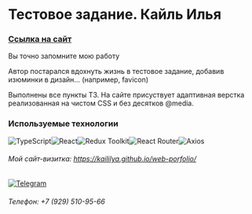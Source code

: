 # Тестовое задание. Кайль Илья
### [Ссылка на сайт](https://test-valandis.vercel.app/?page=1)

Вы точно запомните мою работу

Автор постарался вдохнуть жизнь в тестовое задание, добавив изюминки в дизайн... (например, favicon)

Выполнены все пункты ТЗ. На сайте присуствует адаптивная верстка реализованная на чистом CSS и без десятков @media.


### Используемые технологии

![TypeScript](https://img.shields.io/badge/-TypeScript-000?logo=typescript&logoColor=3178C6&style=flat)![React](https://img.shields.io/badge/-React-000?&logo=React)![Redux Toolkit](https://img.shields.io/badge/-ReduxToolkit-000?logo=Redux&logoColor=764ABC&style=flat)![React Router](https://img.shields.io/badge/-ReactRouter-000?logo=reactrouter&logoColor=CA4245&style=flat)![Axios](https://img.shields.io/badge/-Axios-000?logo=axios&logoColor=red&style=flat)


###### Мой сайт-визитка: https://kaililya.github.io/web-porfolio/
[![Telegram](https://img.shields.io/badge/-Telegram-090909?style=for-the-badge&logo=telegram&logoColor=4F7DB3)](https://t.me/kail_ilya_frontend)	

###### Телефон: +7 (929) 510-95-66




